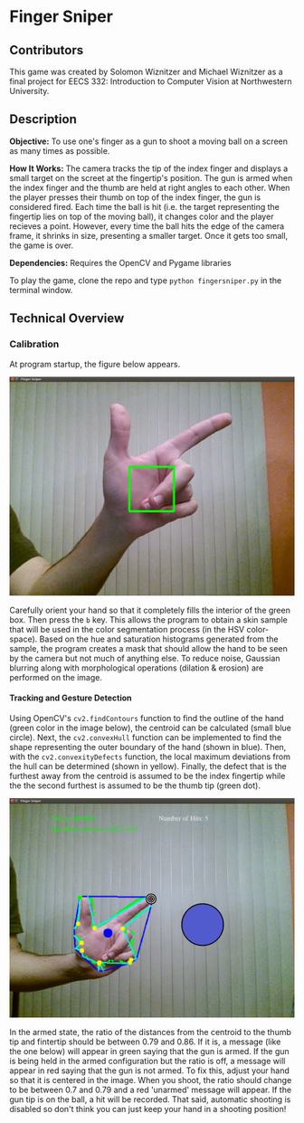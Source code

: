 # Finger Sniper

## Contributors

This game was created by Solomon Wiznitzer and Michael Wiznitzer as a final project for EECS 332: Introduction to Computer Vision at Northwestern University.

## Description

**Objective:** To use one's finger as a gun to shoot a moving ball on a screen as many times as possible.


**How It Works:** The camera tracks the tip of the index finger and displays a small target on the screet at the fingertip's position. The gun is armed when the index finger and the thumb are held at right angles to each other. When the player presses their thumb on top of the index finger, the gun is considered fired. Each time the ball is hit (i.e. the target representing the fingertip lies on top of the moving ball), it changes color and the player recieves a point. However, every time the ball hits the edge of the camera frame, it shrinks in size, presenting a smaller target. Once it gets too small, the game is over.

**Dependencies:** Requires the OpenCV and Pygame libraries

To play the game, clone the repo and type `python fingersniper.py` in the terminal window.

## Technical Overview

### Calibration

At program startup, the figure below appears.

![calibPic](images/calibPic.png)

Carefully orient your hand so that it completely fills the interior of the green box. Then press the `b` key. This allows the program to obtain a skin sample that will be used in the color segmentation process (in the HSV color-space). Based on the hue and saturation histograms generated from the sample, the program creates a mask that should allow the hand to be seen by the camera but not much of anything else. To reduce noise, Gaussian blurring along with morphological operations (dilation & erosion) are performed on the image.

#### Tracking and Gesture Detection

Using OpenCV's `cv2.findContours` function to find the outline of the hand (green color in the image below), the centroid can be calculated (small blue circle). Next, the `cv2.convexHull` function can be implemented to find the shape representing the outer boundary of the hand (shown in blue). Then, with the `cv2.convexityDefects` function, the local maximum deviations from the hull can be determined (shown in yellow). Finally, the defect that is the furthest away from the centroid is assumed to be the index fingertip while the the second furthest is assumed to be the thumb tip (green dot).

![calibPic](images/gamePic.png)

In the armed state, the ratio of the distances from the centroid to the thumb tip and fintertip should be between 0.79 and 0.86. If it is, a message (like the one below) will appear in green saying that the gun is armed. If the gun is being held in the armed configuration but the ratio is off, a message will appear in red saying that the gun is not armed. To fix this, adjust your hand so that it is centered in the image. When you shoot, the ratio should change to be between 0.7 and 0.79 and a red 'unarmed' message will appear. If the gun tip is on the ball, a hit will be recorded. That said, automatic shooting is disabled so don't think you can just keep your hand in a shooting position!

